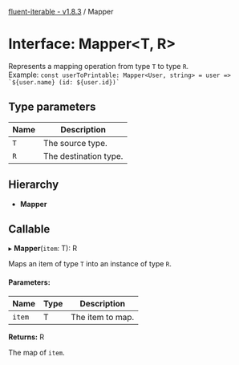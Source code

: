 [fluent-iterable - v1.8.3](../README.md) / Mapper

# Interface: Mapper<T, R\>

Represents a mapping operation from type `T` to type `R`.<br>
  Example: ``const userToPrintable: Mapper<User, string> = user => `${user.name} (id: ${user.id})` ``

## Type parameters

Name | Description |
------ | ------ |
`T` | The source type.   |
`R` | The destination type.    |

## Hierarchy

* **Mapper**

## Callable

▸ **Mapper**(`item`: T): R

Maps an item of type `T` into an instance of type `R`.

#### Parameters:

Name | Type | Description |
------ | ------ | ------ |
`item` | T | The item to map.   |

**Returns:** R

The map of `item`.
